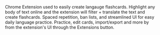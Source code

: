 Chrome Extension used to easily create langauge flashcards. Highlight any body of text online and the extension will filter + translate the text and create flashcards. Spaced repetition, ban lists, and streamlined UI for easy daily language practice. Practice, edit cards, import/export and more by from the extension's UI through the Extensions button.
